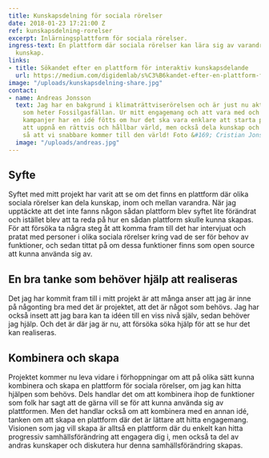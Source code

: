 ```yaml
---
title: Kunskapsdelning för sociala rörelser
date: 2018-01-23 17:21:00 Z
ref: kunskapsdelning-rorelser
excerpt: Inlärningsplattform för sociala rörelser.
ingress-text: En plattform där sociala rörelser kan lära sig av varandra och sprida
  kunskap.
links:
- title: Sökandet efter en plattform för interaktiv kunskapsdelande
  url: https://medium.com/digidemlab/s%C3%B6kandet-efter-en-plattform-f%C3%B6r-interaktiv-kunskapsdelande-inom-och-mellan-progressiva-r%C3%B6relser-28bd4d19bd34
image: "/uploads/kunskapsdelning-share.jpg"
contact:
- name: Andreas Jonsson
  text: Jag har en bakgrund i klimaträttviserörelsen och är just nu aktiv i en kampanj
    som heter Fossilgasfällan. Ur mitt engagemang och att vara med och starta upp
    kampanjer har en idé fötts om hur det ska vara enklare att starta projekt för
    att uppnå en rättvis och hållbar värld, men också dela kunskap och erfarenheter
    så att vi snabbare kommer till den värld! Foto &#169; Cristian Jonsson
  image: "/uploads/andreas.jpg"
---
```


## Syfte
Syftet med mitt projekt har varit att se om det finns en plattform där olika sociala rörelser kan dela kunskap, inom och mellan varandra. När jag upptäckte att det inte fanns någon sådan plattform blev syftet lite förändrat och istället blev att ta reda på hur en sådan plattform skulle kunna skapas. För att försöka ta några steg åt att komma fram till det har intervjuat och pratat med personer i olika sociala rörelser kring vad de ser för behov av funktioner, och sedan tittat på om dessa funktioner finns som open source att kunna använda sig av.

## En bra tanke som behöver hjälp att realiseras
Det jag har kommit fram till i mitt projekt är att många anser att jag är inne på någonting bra med det är projektet, att det är något som behövs. Jag har också insett att jag bara kan ta idéen till en viss nivå själv, sedan behöver jag hjälp. Och det är där jag är nu, att försöka söka hjälp för att se hur det kan realiseras.

## Kombinera och skapa
Projektet kommer nu leva vidare i förhoppningar om att på olika sätt kunna kombinera och skapa en plattform för sociala rörelser, om jag kan hitta hjälpen som behövs. Dels handlar det om att kombinera ihop de funktioner som folk har sagt att de gärna vill se för att kunna använda sig av plattformen. Men det handlar också om att kombinera med en annan idé, tanken om att skapa en plattform där det är lättare att hitta engagemang. Visionen som jag vill skapa är alltså en plattform där du enkelt kan hitta progressiv samhällsförändring att engagera dig i, men också ta del av andras kunskaper och diskutera hur denna samhällsförändring skapas.
